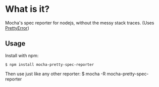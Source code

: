 # What is it?

Mocha's spec reporter for nodejs, without the messy stack traces. (Uses [PrettyError](https://github.com/AriaMinaei/PrettyError))

## Usage

Install with npm:
```
$ npm install mocha-pretty-spec-reporter
```

Then use just like any other reporter:
$ mocha -R mocha-pretty-spec-reporter